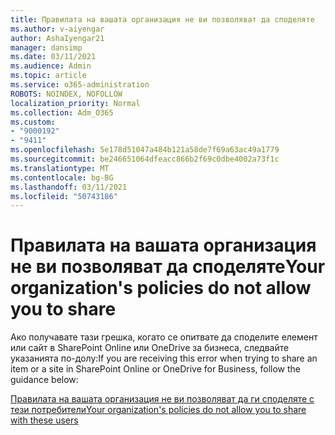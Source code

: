 ```yaml
---
title: Правилата на вашата организация не ви позволяват да споделяте
ms.author: v-aiyengar
author: AshaIyengar21
manager: dansimp
ms.date: 03/11/2021
ms.audience: Admin
ms.topic: article
ms.service: o365-administration
ROBOTS: NOINDEX, NOFOLLOW
localization_priority: Normal
ms.collection: Adm_O365
ms.custom:
- "9000192"
- "9411"
ms.openlocfilehash: 5e178d51047a484b121a58de7f69a63ac49a1779
ms.sourcegitcommit: be246651064dfeacc866b2f69c0dbe4002a73f1c
ms.translationtype: MT
ms.contentlocale: bg-BG
ms.lasthandoff: 03/11/2021
ms.locfileid: "50743186"
---
```

# <a name="your-organizations-policies-do-not-allow-you-to-share"></a><span data-ttu-id="385b1-102">Правилата на вашата организация не ви позволяват да споделяте</span><span class="sxs-lookup"><span data-stu-id="385b1-102">Your organization's policies do not allow you to share</span></span>

<span data-ttu-id="385b1-103">Ако получавате тази грешка, когато се опитвате да споделите елемент или сайт в SharePoint Online или OneDrive за бизнеса, следвайте указанията по-долу:</span><span class="sxs-lookup"><span data-stu-id="385b1-103">If you  are receiving this error when trying to share an item or a site in SharePoint Online or OneDrive for Business, follow the guidance below:</span></span>
 
[<span data-ttu-id="385b1-104">Правилата на вашата организация не ви позволяват да ги споделяте с тези потребители</span><span class="sxs-lookup"><span data-stu-id="385b1-104">Your organization's policies do not allow you to share with these users</span></span>](https://docs.microsoft.com/sharepoint/troubleshoot/sharing-and-permissions/organization-policies-do-not-allow-you-to-share-with-users-error)